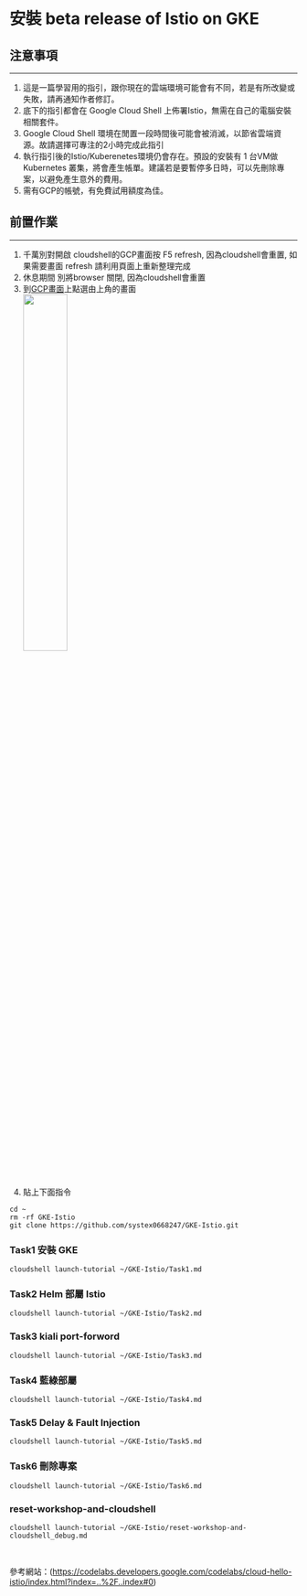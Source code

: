 # 安裝 beta release of Istio on GKE
## 注意事項
---
1. 這是一篇學習用的指引，跟你現在的雲端環境可能會有不同，若是有所改變或失敗，請再通知作者修訂。
2. 底下的指引都會在 Google Cloud Shell 上佈署Istio，無需在自己的電腦安裝相關套件。
3. Google Cloud Shell 環境在閒置一段時間後可能會被消滅，以節省雲端資源。故請選擇可專注的2小時完成此指引
4. 執行指引後的Istio/Kuberenetes環境仍會存在。預設的安裝有 1 台VM做 Kubernetes 叢集，將會產生帳單。建議若是要暫停多日時，可以先刪除專案，以避免產生意外的費用。
5. 需有GCP的帳號，有免費試用額度為佳。

## 前置作業
---
 
   1. 千萬別對開啟 cloudshell的GCP畫面按 F5 refresh, 因為cloudshell會重置, 如果需要畫面 refresh 請利用頁面上重新整理完成
   2. 休息期間 別將browser 關閉, 因為cloudshell會重置
   3. 到[GCP畫面](https://console.cloud.google.com/home/dashboard)上點選由上角的畫面 <br>
       <img src="imgs/shell.jpg" width = "40%" />
   4. 貼上下面指令
   
``` 
cd ~
rm -rf GKE-Istio
git clone https://github.com/systex0668247/GKE-Istio.git
```

### Task1 安裝 GKE
```
cloudshell launch-tutorial ~/GKE-Istio/Task1.md
```

### Task2 Helm 部屬 Istio
```
cloudshell launch-tutorial ~/GKE-Istio/Task2.md
```
   
### Task3 kiali port-forword
```
cloudshell launch-tutorial ~/GKE-Istio/Task3.md
```

### Task4 藍綠部屬
```
cloudshell launch-tutorial ~/GKE-Istio/Task4.md
```

### Task5 	Delay & Fault Injection
```
cloudshell launch-tutorial ~/GKE-Istio/Task5.md
```

### Task6 刪除專案
```
cloudshell launch-tutorial ~/GKE-Istio/Task6.md
```


### reset-workshop-and-cloudshell
```
cloudshell launch-tutorial ~/GKE-Istio/reset-workshop-and-cloudshell_debug.md
```

</br>


參考網站：(https://codelabs.developers.google.com/codelabs/cloud-hello-istio/index.html?index=..%2F..index#0)



